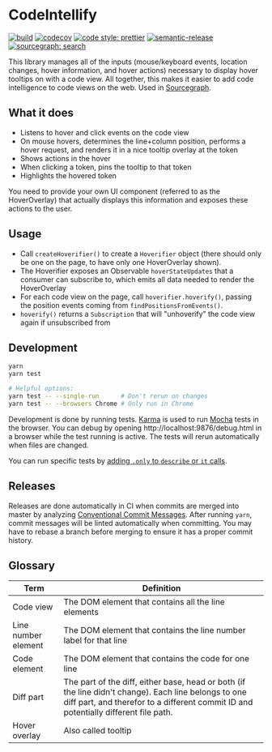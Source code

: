 # CodeIntellify

[![build](https://travis-ci.org/sourcegraph/codeintellify.svg?branch=master)](https://travis-ci.org/sourcegraph/codeintellify)
[![codecov](https://codecov.io/gh/sourcegraph/codeintellify/branch/master/graph/badge.svg?token=1Xk7sdvG0y)](https://codecov.io/gh/sourcegraph/codeintellify)
[![code style: prettier](https://img.shields.io/badge/code_style-prettier-ff69b4.svg)](https://github.com/prettier/prettier)
[![semantic-release](https://img.shields.io/badge/%20%20%F0%9F%93%A6%F0%9F%9A%80-semantic--release-e10079.svg)](https://github.com/semantic-release/semantic-release)
[![sourcegraph: search](https://img.shields.io/badge/sourcegraph-search-brightgreen.svg)](https://sourcegraph.com/github.com/sourcegraph/codeintellify)

This library manages all of the inputs (mouse/keyboard events, location changes, hover information, and hover actions) necessary to display hover tooltips on with a code view. All together, this makes it easier to add code intelligence to code views on the web. Used in [Sourcegraph](https://sourcegraph.com).

## What it does

- Listens to hover and click events on the code view
- On mouse hovers, determines the line+column position, performs a hover request, and renders it in a nice tooltip overlay at the token
- Shows actions in the hover
- When clicking a token, pins the tooltip to that token
- Highlights the hovered token

You need to provide your own UI component (referred to as the HoverOverlay) that actually displays this information and exposes these actions to the user.

## Usage

- Call `createHoverifier()` to create a `Hoverifier` object (there should only be one on the page, to have only one HoverOverlay shown).
- The Hoverifier exposes an Observable `hoverStateUpdates` that a consumer can subscribe to, which emits all data needed to render the HoverOverlay
- For each code view on the page, call `hoverifier.hoverify()`, passing the position events coming from `findPositionsFromEvents()`.
- `hoverify()` returns a `Subscription` that will "unhoverify" the code view again if unsubscribed from

## Development

```sh
yarn
yarn test

# Helpful options:
yarn test -- --single-run      # Don't rerun on changes
yarn test -- --browsers Chrome # Only run in Chrome
```

Development is done by running tests. [Karma](https://github.com/karma-runner/karma) is used to run
[Mocha](https://github.com/mochajs/mocha) tests in the browser. You can debug by opening http://localhost:9876/debug.html in
a browser while the test running is active. The tests will rerun automatically when files are changed.

You can run specific tests by [adding `.only` to `describe` or `it` calls](https://mochajs.org/#exclusive-tests).

## Releases

Releases are done automatically in CI when commits are merged into master by analyzing [Conventional Commit Messages](https://conventionalcommits.org/).
After running `yarn`, commit messages will be linted automatically when committing.
You may have to rebase a branch before merging to ensure it has a proper commit history.

## Glossary

| Term                | Definition                                                                                                                                                                                  |
| ------------------- | ------------------------------------------------------------------------------------------------------------------------------------------------------------------------------------------- |
| Code view           | The DOM element that contains all the line elements                                                                                                                                         |
| Line number element | The DOM element that contains the line number label for that line                                                                                                                           |
| Code element        | The DOM element that contains the code for one line                                                                                                                                         |
| Diff part           | The part of the diff, either base, head or both (if the line didn't change). Each line belongs to one diff part, and therefor to a different commit ID and potentially different file path. |
| Hover overlay       | Also called tooltip                                                                                                                                                                         |
